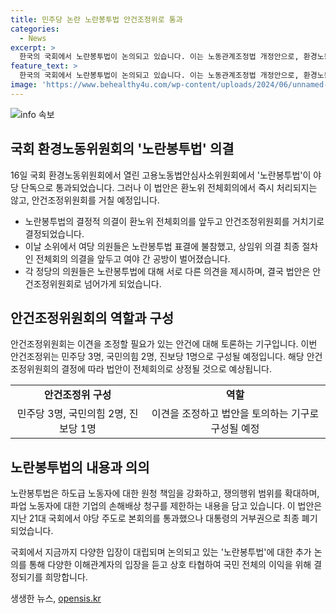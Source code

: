 ```yaml
---
title: 민주당 논란 노란봉투법 안건조정위로 통과
categories:
  - News
excerpt: >
  한국의 국회에서 노란봉투법이 논의되고 있습니다. 이는 노동관계조정법 개정안으로, 환경노동위원회를 거쳐 야당 단독으로 통과되었습니다. 하지만 여당 의원들은 논의에 불참하여 야당의 강행 처리를 비판하고 있습니다. 법안은 안건조정위원회를 거쳐 전체회의에 상정될 전망이며, 하도급 노동자 보호 등의 내용을 담고 있습니다. 갈등이 예상되지만, 법안이 최종적으로 통과될 가능성이 높아 보입니다.
feature_text: >
  한국의 국회에서 노란봉투법이 논의되고 있습니다. 이는 노동관계조정법 개정안으로, 환경노동위원회를 거쳐 야당 단독으로 통과되었습니다. 하지만 여당 의원들은 논의에 불참하여 야당의 강행 처리를 비판하고 있습니다. 법안은 안건조정위원회를 거쳐 전체회의에 상정될 전망이며, 하도급 노동자 보호 등의 내용을 담고 있습니다. 갈등이 예상되지만, 법안이 최종적으로 통과될 가능성이 높아 보입니다.
image: 'https://www.behealthy4u.com/wp-content/uploads/2024/06/unnamed-file.png'
---
```


<p><img src="https://www.behealthy4u.com/wp-content/uploads/2024/06/unnamed-file.png" alt="info 속보" /></p>

<h2 data-ke-size="size26">국회 환경노동위원회의 '노란봉투법' 의결</h2>

<p>16일 국회 환경노동위원회에서 열린 고용노동법안심사소위원회에서 '노란봉투법'이 야당 단독으로 통과되었습니다. 그러나 이 법안은 환노위 전체회의에서 즉시 처리되지는 않고, 안건조정위원회를 거칠 예정입니다.</p>

<ul>
    <li>노란봉투법의 결정적 의결이 환노위 전체회의를 앞두고 안건조정위원회를 거치기로 결정되었습니다.</li>
    <li>이날 소위에서 여당 의원들은 노란봉투법 표결에 불참했고, 상임위 의결 최종 절차인 전체회의 의결을 앞두고 여야 간 공방이 벌어졌습니다.</li>
    <li>각 정당의 의원들은 노란봉투법에 대해 서로 다른 의견을 제시하며, 결국 법안은 안건조정위원회로 넘어가게 되었습니다.</li>
</ul>

<h2 data-ke-size="size26">안건조정위원회의 역할과 구성</h2>

<p>안건조정위원회는 이견을 조정할 필요가 있는 안건에 대해 토론하는 기구입니다. 이번 안건조정위는 민주당 3명, 국민의힘 2명, 진보당 1명으로 구성될 예정입니다. 해당 안건 조정위원회의 결정에 따라 법안이 전체회의로 상정될 것으로 예상됩니다.</p>

<table>
    <tr>
        <td style="text-align: center; height: 17px;"><b>안건조정위 구성</b></td>
        <td style="text-align: center; height: 17px;"><b>역할</b></td>
    </tr>
    <tr>
        <td style="text-align: center; height: 17px;">민주당 3명, 국민의힘 2명, 진보당 1명</td>
        <td style="text-align: center; height: 17px;">이견을 조정하고 법안을 토의하는 기구로 구성될 예정</td>
    </tr>
</table>

<h2 data-ke-size="size26">노란봉투법의 내용과 의의</h2>

<p>노란봉투법은 하도급 노동자에 대한 원청 책임을 강화하고, 쟁의행위 범위를 확대하며, 파업 노동자에 대한 기업의 손해배상 청구를 제한하는 내용을 담고 있습니다. 이 법안은 지난 21대 국회에서 야당 주도로 본회의를 통과했으나 대통령의 거부권으로 최종 폐기되었습니다.</p>

<p>국회에서 지금까지 다양한 입장이 대립되며 논의되고 있는 '노란봉투법'에 대한 추가 논의를 통해 다양한 이해관계자의 입장을 듣고 상호 타협하여 국민 전체의 이익을 위해 결정되기를 희망합니다.</p>
생생한 뉴스, <a href="https://opensis.kr" rel="dofollow">opensis.kr</a>


